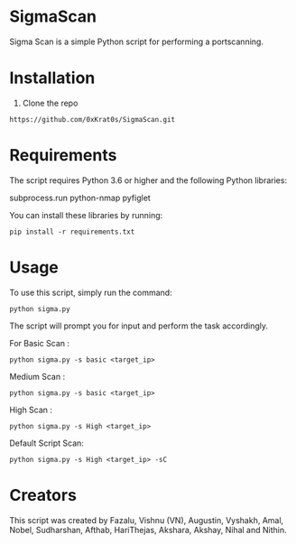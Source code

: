 # SigmaScan
Sigma Scan is a simple Python script for performing a portscanning.

# Installation
1. Clone the repo
```
https://github.com/0xKrat0s/SigmaScan.git
```
# Requirements
The script requires Python 3.6 or higher and the following Python libraries:


subprocess.run
python-nmap
pyfiglet

You can install these libraries by running:
```
pip install -r requirements.txt
```

# Usage
To use this script, simply run the command:
```
python sigma.py 
```
The script will prompt you for input and perform the task accordingly.

For Basic Scan :
```
python sigma.py -s basic <target_ip> 
```
Medium Scan :
```
python sigma.py -s basic <target_ip> 
```
High Scan :
 ```
python sigma.py -s High <target_ip>
```
Default Script Scan:
```
python sigma.py -s High <target_ip> -sC
```

# Creators
This script was created by Fazalu, Vishnu (VN), Augustin, Vyshakh, Amal, Nobel, Sudharshan, Afthab, HariThejas, Akshara, Akshay, Nihal and Nithin.
